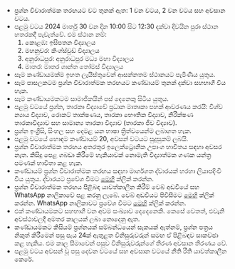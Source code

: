 
- ප්‍රශ්න විචාරාත්මක තරඟයට වට තුනක් ඇත: 1 වන වටය, 2 වන වටය සහ අවසාන වටය.
- පළමු වටය 2024 මාර්තු 30 වන දින 10:00 සිට 12:30 දක්වා දිවයින පුරා ස්ථාන හතරකදී පැවැත්වේ.
  එම ස්ථාන නම්:
     1. කොළඹ: ඉසිපතන විද්‍යාලය
     2. මහනුවර: කිංග්ස්වුඩ් විද්‍යාලය
     3. අනුරාධපුර: අනුරාධපුර මධ්‍ය මහා විද්‍යාලය
     4. මාතර: මාතර ශාන්ත තෝමස් විද්‍යාලය
- සෑම කණ්ඩායමක්ම ඉහත ලැයිස්තුවෙන් ආසන්නතම ස්ථානයට පැමිණිය යුතුය.
- සෑම පාසලකටම ප්‍රශ්න විචාරාත්මක තරඟයට කණ්ඩායම් තුනක් දක්වා සහභාගී විය හැක.
- සෑම කණ්ඩායමකටම සාමාජිකයින් පස් දෙනෙකු සිටිය යුතුය.
- පළමු වටයේ ප්‍රශ්න, තාරකා විද්‍යාවේ ප්‍රධාන මාතෘකා පහක් ආවරණය කරයි: විශ්ව න්‍යාය විද්‍යාව, රොකට් තාක්ෂණය, තාරකා භෞතික විද්‍යාව, නිරීක්ෂණ තාරකාවිද්‍යාව සහ සාමාන්‍ය තාරකා විද්‍යාව (තාරකා ජීව විද්‍යාව).
- ප්‍රශ්න ඉංග්‍රීසි, සිංහල සහ දෙමළ යන භාෂා ත්‍රිත්වයෙන්ම ලබාගත හැක.
- පළමු වටයේ හොඳම කණ්ඩායම් 20, අවසන් වටයට සුදුසුකම් ලබයි.
- ප්‍රශ්න විචාරාත්මක තරඟය අතරතුර ඉලෙක්ට්‍රොනික උපාංග භාවිතය සඳහා අවසර නැත. කිසිදු පෙළ ගබඩා කිරීමේ හැකියාවක් නොමැති විද්‍යාත්මක ගණක යන්ත්‍ර පමණක් භාවිතා කළ හැක.
- කණ්ඩායම් ප්‍රශ්න විචාරාත්මක තරඟය සඳහා මාර්ගගත ද්වාරයක් හරහා ලියාපදිංචි විය යුතුය. ද්වාරයට ප්‍රවේශ වීමට  [මෙහි](https://sky24-icas.web.app) ක්ලික් කරන්න.
- ප්‍රශ්න විචාරාත්මක තරඟය පිළිබඳ යාවත්කාලීන කිරීම් වෙබ් අඩවියේ සහ WhatsApp නාලිකාවේ පළ කරනු ලැබේ. වෙබ් අඩවියට පිවිසීමට [මෙහි](https://sky24-icas.web.app) ක්ලික් කරන්න. WhatsApp නාලිකාවට ප්‍රවේශ වීමට [මෙහි](https://whatsapp.com/channel/0029VaNp7ThEquiYG2J5dX2l) ක්ලික් කරන්න.
- එක් කණ්ඩායමකට සහභාගී වන අවම සංඛ්‍යාව දෙදෙනෙකි. කෙසේ වෙතත්, එවැනි අවස්ථාවලදී අමතර කාලයක් ලබා නොදෙනු ඇත.
- කණ්ඩායමකට කිසියම් ප්‍රශ්නයක් සම්බන්ධයෙන් සැකයක් ඇත්නම්, ප්‍රශ්න පත්‍රය නිකුත් කිරීමෙන් පසු පැය 24ක් ඇතුළත විනිසුරුවරුන් සමඟ ඒ පිළිබඳව සාකච්ඡා කළ හැකිය. එම කාල සීමාවෙන් පසුව විනිසුරුවරුන්ගේ තීරණ අවසාන තීරණය වේ.
- පළමු වටය අවසන් වූ පසු දෙවන වටයේ සහ අවසාන වටයේ නීති රීති යාවත්කාලීන කෙරේ.
